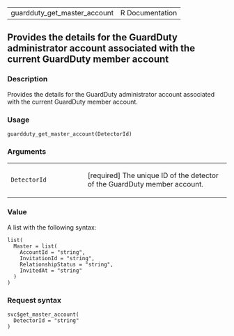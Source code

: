 <table style="width: 100%;">
<tbody>
<tr class="odd">
<td>guardduty_get_master_account</td>
<td style="text-align: right;">R Documentation</td>
</tr>
</tbody>
</table>

## Provides the details for the GuardDuty administrator account associated with the current GuardDuty member account

### Description

Provides the details for the GuardDuty administrator account associated
with the current GuardDuty member account.

### Usage

    guardduty_get_master_account(DetectorId)

### Arguments

<table>
<colgroup>
<col style="width: 35%" />
<col style="width: 65%" />
</colgroup>
<tbody>
<tr class="odd">
<td><code
id="guardduty_get_master_account_:_DetectorId">DetectorId</code></td>
<td><p>[required] The unique ID of the detector of the GuardDuty member
account.</p></td>
</tr>
</tbody>
</table>

### Value

A list with the following syntax:

    list(
      Master = list(
        AccountId = "string",
        InvitationId = "string",
        RelationshipStatus = "string",
        InvitedAt = "string"
      )
    )

### Request syntax

    svc$get_master_account(
      DetectorId = "string"
    )
